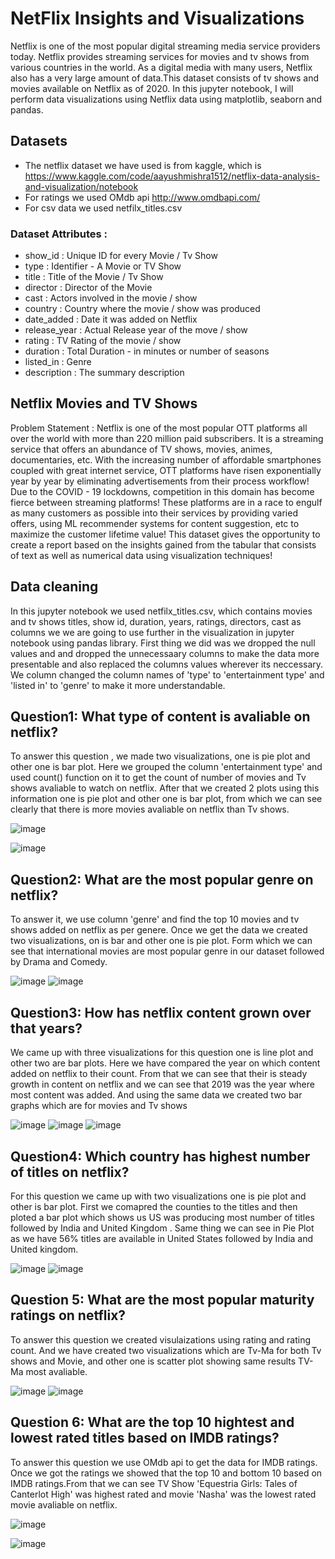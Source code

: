 # NetFlix Insights and Visualizations
 Netflix is one of the most popular digital streaming media service providers today. Netflix provides streaming services for movies and tv shows from various countries in the world. As a digital media with many users, Netflix also has a very large amount of data.This dataset consists of tv shows and movies available on Netflix as of 2020. In this jupyter notebook, I will perform data visualizations using Netflix data using matplotlib, seaborn and pandas. 
  
 ## Datasets
 * The netflix dataset we have used is from kaggle, which is https://www.kaggle.com/code/aayushmishra1512/netflix-data-analysis-and-visualization/notebook
 * For ratings we used OMdb api http://www.omdbapi.com/
 * For csv data we used netfilx_titles.csv
 
 ### Dataset Attributes :
* show_id : Unique ID for every Movie / Tv Show
* type : Identifier - A Movie or TV Show
* title : Title of the Movie / Tv Show
* director : Director of the Movie
* cast : Actors involved in the movie / show
* country : Country where the movie / show was produced
* date_added : Date it was added on Netflix
* release_year : Actual Release year of the move / show
* rating : TV Rating of the movie / show
* duration : Total Duration - in minutes or number of seasons
* listed_in : Genre
* description : The summary description
 
 ## Netflix Movies and TV Shows
Problem Statement :
Netflix is one of the most popular OTT platforms all over the world with more than 220 million paid subscribers. It is a streaming service that offers an abundance of TV shows, movies, animes, documentaries, etc. With the increasing number of affordable smartphones coupled with great internet service, OTT platforms have risen exponentially year by year by eliminating advertisements from their process workflow! Due to the COVID - 19 lockdowns, competition in this domain has become fierce between streaming platforms! These platforms are in a race to engulf as many customers as possible into their services by providing varied offers, using ML recommender systems for content suggestion, etc to maximize the customer lifetime value! This dataset gives the opportunity to create a report based on the insights gained from the tabular that consists of text as well as numerical data using visualization techniques!

 
## Data cleaning
 
 In this jupyter notebook we used netfilx_titles.csv, which contains movies and tv shows titles, show id, duration, years, ratings, directors, cast as columns we we are going to use further in the visualization in jupyter notebook using pandas library. First thing we did was we dropped the null values and and dropped the unnecessaary columns to make the data more presentable and also replaced the columns values wherever its neccessary. We column changed the column names of 'type' to 'entertainment type' and 'listed in' to 'genre' to make it more understandable.
 
## Question1: What type of content is avaliable on netflix?
 
 To answer this question , we made two visualizations, one is pie plot and other one is bar plot. Here we grouped the column 'entertainment type' and used count() function on it to get the count of number of movies and Tv shows avaliable to watch on netflix. After that we created 2 plots using this information one is pie plot and other one is bar plot, from which we can see clearly that there is more movies avaliable on netflix than Tv shows.
 
![image](https://user-images.githubusercontent.com/28380164/207103839-6374ee8d-bc69-46ab-bb04-229680f4e46c.png)

![image](https://user-images.githubusercontent.com/28380164/207103572-05335b10-cf72-4c3d-8195-72bd99ff7665.png)

 
 ## Question2:  What are the most popular genre on netflix?
 
 To answer it, we use column 'genre' and find the top 10 movies and tv shows added on netflix as per genere. Once we get the data we created two visualizations, on is bar and other one is pie plot. Form which we can see that international movies are most popular genre in our dataset followed by Drama and Comedy.
 
 ![image](https://user-images.githubusercontent.com/28380164/207078928-03635c29-1ffd-4c1b-b5a9-252fcef746fa.png)
![image](https://user-images.githubusercontent.com/28380164/207078977-4ee8e7a4-5a64-461b-8086-1fb6c10b722f.png)

 
## Question3: How has netflix content grown over that years?

We came up with three visualizations for this question one is line plot and other two are bar plots. Here we have compared the year on which content added on netflix to their count. From that we can see that their is steady growth in content on netflix and we can see that 2019 was the year where most content was added. And using the same data we created two bar graphs which are for movies and Tv shows 

![image](https://user-images.githubusercontent.com/28380164/207080174-cdeb4b9c-c4af-455e-8ccb-7fa45cd81851.png)
![image](https://user-images.githubusercontent.com/28380164/207080362-caf83f45-da63-45b1-8669-d892bbafa9c0.png)
![image](https://user-images.githubusercontent.com/28380164/207080457-62a6dc2c-c810-42c5-90bf-5e422882a841.png)

## Question4: Which country has highest number of titles on netflix?

For this question we came up with two visualizations one is pie plot and other is bar plot. First we comapred the counties to the titles and then ploted a bar plot which shows us US was producing most number of titles followed by India and United Kingdom . Same thing we can see in Pie Plot as we have 56% titles are available in United States followed by India and United kingdom.

![image](https://user-images.githubusercontent.com/28380164/207085219-99637709-4110-45bb-97bc-9ea250278c65.png)
![image](https://user-images.githubusercontent.com/28380164/207085301-9c12dac0-9979-49e5-a109-ec9a402a6d85.png)

## Question 5: What are the most popular maturity ratings on netflix?

To answer this question we created visulaizations using rating and rating count. And we have created two visualizations which are Tv-Ma for both Tv shows and Movie, and other one is scatter plot showing same results TV-Ma most avaliable.

![image](https://user-images.githubusercontent.com/28380164/207086516-1f79f989-64ae-4b2b-9a76-d7166b0ec5cc.png)
![image](https://user-images.githubusercontent.com/28380164/207086620-40f55cb0-48fd-4fd0-8d8d-2b24af936728.png)

## Question 6: What are the top 10 hightest and lowest rated titles based on IMDB ratings?

To answer this question we use OMdb api to get the data for IMDB ratings. Once we got the ratings we showed that the top 10 and bottom 10 based on IMDB ratings.From that we can see TV Show 'Equestria Girls: Tales of Canterlot High' was highest rated and movie 'Nasha' was the lowest rated movie avaliable on netflix.

![image](https://user-images.githubusercontent.com/28380164/207088836-db0a4a3a-9464-46ab-8889-27e9cf6d6d9b.png)

![image](https://user-images.githubusercontent.com/28380164/207088909-783dcdca-ce82-4bde-a308-be6c9b730f65.png)










 
